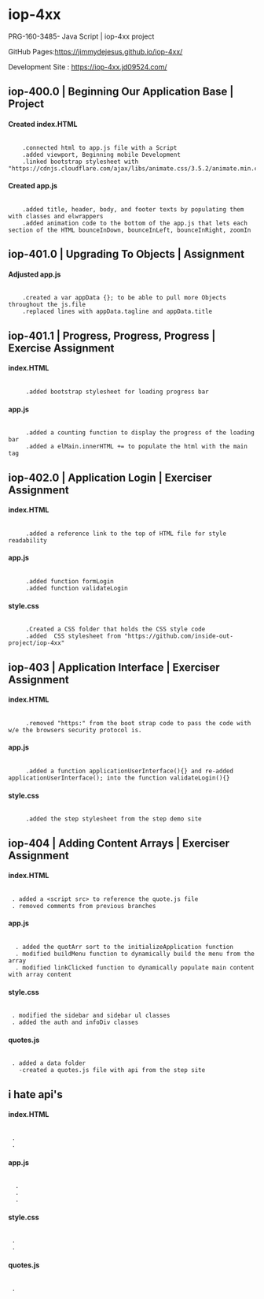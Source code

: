 # iop-4xx

PRG-160-3485- Java Script | iop-4xx project

GitHub Pages:https://jimmydejesus.github.io/iop-4xx/

Development Site : https://iop-4xx.jd09524.com/

## **iop-400.0 | Beginning Our Application Base | Project**

#### Created index.HTML
~~~~~~~~~~~~~~~~~~~~~~~~~~~~~~~~~~~~~~~~~~~~~~~~~~~~~~~~~~~~~~~~~~~~~~~~~~~~~~~

    .connected html to app.js file with a Script
    .added viewport, Beginning mobile Development
    .linked bootstrap stylesheet with "https://cdnjs.cloudflare.com/ajax/libs/animate.css/3.5.2/animate.min.css"

~~~~~~~~~~~~~~~~~~~~~~~~~~~~~~~~~~~~~~~~~~~~~~~~~~~~~~~~~~~~~~~~~~~~~~~~~~~~~~~
#### Created app.js
~~~~~~~~~~~~~~~~~~~~~~~~~~~~~~~~~~~~~~~~~~~~~~~~~~~~~~~~~~~~~~~~~~~~~~~~~~~~~~~

    .added title, header, body, and footer texts by populating them with classes and elwrappers
    .added animation code to the bottom of the app.js that lets each section of the HTML bounceInDown, bounceInLeft, bounceInRight, zoomIn

~~~~~~~~~~~~~~~~~~~~~~~~~~~~~~~~~~~~~~~~~~~~~~~~~~~~~~~~~~~~~~~~~~~~~~~~~~~~~~~
## **iop-401.0 | Upgrading To Objects | Assignment**
#### Adjusted app.js
~~~~~~~~~~~~~~~~~~~~~~~~~~~~~~~~~~~~~~~~~~~~~~~~~~~~~~~~~~~~~~~~~~~~~~~~~~~~~~~

    .created a var appData {}; to be able to pull more Objects throughout the js.file
    .replaced lines with appData.tagline and appData.title

~~~~~~~~~~~~~~~~~~~~~~~~~~~~~~~~~~~~~~~~~~~~~~~~~~~~~~~~~~~~~~~~~~~~~~~~~~~~~~~

## **iop-401.1  | Progress, Progress, Progress | Exercise Assignment**

#### index.HTML
~~~~~~~~~~~~~~~~~~~~~~~~~~~~~~~~~~~~~~~~~~~~~~~~~~~~~~~~~~~~~~~~~~~~~~~~~~~~~~~

     .added bootstrap stylesheet for loading progress bar

~~~~~~~~~~~~~~~~~~~~~~~~~~~~~~~~~~~~~~~~~~~~~~~~~~~~~~~~~~~~~~~~~~~~~~~~~~~~~~~
#### app.js
~~~~~~~~~~~~~~~~~~~~~~~~~~~~~~~~~~~~~~~~~~~~~~~~~~~~~~~~~~~~~~~~~~~~~~~~~~~~~~~

     .added a counting function to display the progress of the loading bar
     .added a elMain.innerHTML += to populate the html with the main tag

~~~~~~~~~~~~~~~~~~~~~~~~~~~~~~~~~~~~~~~~~~~~~~~~~~~~~~~~~~~~~~~~~~~~~~~~~~~~~~~


## **iop-402.0 | Application Login | Exerciser Assignment**

#### index.HTML
~~~~~~~~~~~~~~~~~~~~~~~~~~~~~~~~~~~~~~~~~~~~~~~~~~~~~~~~~~~~~~~~~~~~~~~~~~~~~~~

     .added a reference link to the top of HTML file for style readability

~~~~~~~~~~~~~~~~~~~~~~~~~~~~~~~~~~~~~~~~~~~~~~~~~~~~~~~~~~~~~~~~~~~~~~~~~~~~~~~
#### app.js
~~~~~~~~~~~~~~~~~~~~~~~~~~~~~~~~~~~~~~~~~~~~~~~~~~~~~~~~~~~~~~~~~~~~~~~~~~~~~~~

     .added function formLogin
     .added function validateLogin
~~~~~~~~~~~~~~~~~~~~~~~~~~~~~~~~~~~~~~~~~~~~~~~~~~~~~~~~~~~~~~~~~~~~~~~~~~~~~~~
#### style.css
~~~~~~~~~~~~~~~~~~~~~~~~~~~~~~~~~~~~~~~~~~~~~~~~~~~~~~~~~~~~~~~~~~~~~~~~~~~~~~~

     .Created a CSS folder that holds the CSS style code
     .added  CSS stylesheet from "https://github.com/inside-out-project/iop-4xx"
~~~~~~~~~~~~~~~~~~~~~~~~~~~~~~~~~~~~~~~~~~~~~~~~~~~~~~~~~~~~~~~~~~~~~~~~~~~~~~~

## **iop-403 | Application Interface | Exerciser Assignment**

#### index.HTML
~~~~~~~~~~~~~~~~~~~~~~~~~~~~~~~~~~~~~~~~~~~~~~~~~~~~~~~~~~~~~~~~~~~~~~~~~~~~~~~

     .removed "https:" from the boot strap code to pass the code with w/e the browsers security protocol is.

~~~~~~~~~~~~~~~~~~~~~~~~~~~~~~~~~~~~~~~~~~~~~~~~~~~~~~~~~~~~~~~~~~~~~~~~~~~~~~~
#### app.js
~~~~~~~~~~~~~~~~~~~~~~~~~~~~~~~~~~~~~~~~~~~~~~~~~~~~~~~~~~~~~~~~~~~~~~~~~~~~~~~

     .added a function applicationUserInterface(){} and re-added applicationUserInterface(); into the function validateLogin(){}

~~~~~~~~~~~~~~~~~~~~~~~~~~~~~~~~~~~~~~~~~~~~~~~~~~~~~~~~~~~~~~~~~~~~~~~~~~~~~~~
#### style.css
~~~~~~~~~~~~~~~~~~~~~~~~~~~~~~~~~~~~~~~~~~~~~~~~~~~~~~~~~~~~~~~~~~~~~~~~~~~~~~~

     .added the step stylesheet from the step demo site
~~~~~~~~~~~~~~~~~~~~~~~~~~~~~~~~~~~~~~~~~~~~~~~~~~~~~~~~~~~~~~~~~~~~~~~~~~~~~~~

## **iop-404 | Adding Content Arrays | Exerciser Assignment**

#### index.HTML
 ~~~~~~~~~~~~~~~~~~~~~~~~~~~~~~~~~~~~~~~~~~~~~~~~~~~~~~~~~~~~~~~~~~~~~~~~~~~~~~~

  . added a <script src> to reference the quote.js file
  . removed comments from previous branches

  ~~~~~~~~~~~~~~~~~~~~~~~~~~~~~~~~~~~~~~~~~~~~~~~~~~~~~~~~~~~~~~~~~~~~~~~~~~~~~~~
#### app.js
~~~~~~~~~~~~~~~~~~~~~~~~~~~~~~~~~~~~~~~~~~~~~~~~~~~~~~~~~~~~~~~~~~~~~~~~~~~~~~~

  . added the quotArr sort to the initializeApplication function
  . modified buildMenu function to dynamically build the menu from the array
  . modified linkClicked function to dynamically populate main content with array content

~~~~~~~~~~~~~~~~~~~~~~~~~~~~~~~~~~~~~~~~~~~~~~~~~~~~~~~~~~~~~~~~~~~~~~~~~~~~~~~
#### style.css
 ~~~~~~~~~~~~~~~~~~~~~~~~~~~~~~~~~~~~~~~~~~~~~~~~~~~~~~~~~~~~~~~~~~~~~~~~~~~~~~~

  . modified the sidebar and sidebar ul classes
  . added the auth and infoDiv classes

~~~~~~~~~~~~~~~~~~~~~~~~~~~~~~~~~~~~~~~~~~~~~~~~~~~~~~~~~~~~~~~~~~~~~~~~~~~~~~~

#### quotes.js
 ~~~~~~~~~~~~~~~~~~~~~~~~~~~~~~~~~~~~~~~~~~~~~~~~~~~~~~~~~~~~~~~~~~~~~~~~~~~~~~~

  . added a data folder
    -created a quotes.js file with api from the step site

~~~~~~~~~~~~~~~~~~~~~~~~~~~~~~~~~~~~~~~~~~~~~~~~~~~~~~~~~~~~~~~~~~~~~~~~~~~~~~~

## **i hate api's**

#### index.HTML
 ~~~~~~~~~~~~~~~~~~~~~~~~~~~~~~~~~~~~~~~~~~~~~~~~~~~~~~~~~~~~~~~~~~~~~~~~~~~~~~~

  .
  .

  ~~~~~~~~~~~~~~~~~~~~~~~~~~~~~~~~~~~~~~~~~~~~~~~~~~~~~~~~~~~~~~~~~~~~~~~~~~~~~~~
#### app.js
~~~~~~~~~~~~~~~~~~~~~~~~~~~~~~~~~~~~~~~~~~~~~~~~~~~~~~~~~~~~~~~~~~~~~~~~~~~~~~~

  .
  .
  .

~~~~~~~~~~~~~~~~~~~~~~~~~~~~~~~~~~~~~~~~~~~~~~~~~~~~~~~~~~~~~~~~~~~~~~~~~~~~~~~
#### style.css
 ~~~~~~~~~~~~~~~~~~~~~~~~~~~~~~~~~~~~~~~~~~~~~~~~~~~~~~~~~~~~~~~~~~~~~~~~~~~~~~~

  .
  .

~~~~~~~~~~~~~~~~~~~~~~~~~~~~~~~~~~~~~~~~~~~~~~~~~~~~~~~~~~~~~~~~~~~~~~~~~~~~~~~

#### quotes.js
 ~~~~~~~~~~~~~~~~~~~~~~~~~~~~~~~~~~~~~~~~~~~~~~~~~~~~~~~~~~~~~~~~~~~~~~~~~~~~~~~

  . 

~~~~~~~~~~~~~~~~~~~~~~~~~~~~~~~~~~~~~~~~~~~~~~~~~~~~~~~~~~~~~~~~~~~~~~~~~~~~~~~
